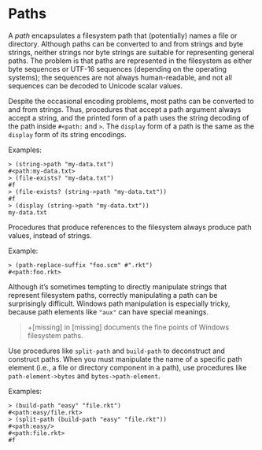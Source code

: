 # Paths

A _path_ encapsulates a filesystem path that \(potentially\) names a
file or directory. Although paths can be converted to and from strings
and byte strings, neither strings nor byte strings are suitable for
representing general paths. The problem is that paths are represented in
the filesystem as either byte sequences or UTF-16 sequences \(depending
on the operating systems\); the sequences are not always human-readable,
and not all sequences can be decoded to Unicode scalar values.

Despite the occasional encoding problems, most paths can be converted to
and from strings. Thus, procedures that accept a path argument always
accept a string, and the printed form of a path uses the string decoding
of the path inside `#<path:` and `>`. The `display` form of a path is
the same as the `display` form of its string encodings.

Examples:

```racket
> (string->path "my-data.txt")               
#<path:my-data.txt>                          
> (file-exists? "my-data.txt")               
#f                                           
> (file-exists? (string->path "my-data.txt"))
#f                                           
> (display (string->path "my-data.txt"))     
my-data.txt                                  
```

Procedures that produce references to the filesystem always produce path
values, instead of strings.

Example:

```racket
> (path-replace-suffix "foo.scm" #".rkt")
#<path:foo.rkt>                          
```

Although it’s sometimes tempting to directly manipulate strings that
represent filesystem paths, correctly manipulating a path can be
surprisingly difficult. Windows path manipulation is especially tricky,
because path elements like `"aux"` can have special meanings.

> +\[missing\] in \[missing\] documents the fine points of Windows
> filesystem paths.

Use procedures like `split-path` and `build-path` to deconstruct and
construct paths. When you must manipulate the name of a specific path
element \(i.e., a file or directory component in a path\), use
procedures like `path-element->bytes` and `bytes->path-element`.

Examples:

```racket
> (build-path "easy" "file.rkt")             
#<path:easy/file.rkt>                        
> (split-path (build-path "easy" "file.rkt"))
#<path:easy/>                                
#<path:file.rkt>                             
#f                                           
```
